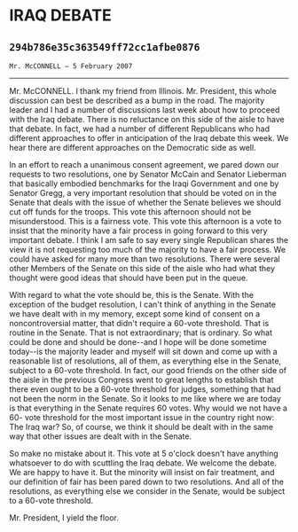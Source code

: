 # IRAQ DEBATE
## `294b786e35c363549ff72cc1afbe0876`
`Mr. McCONNELL — 5 February 2007`

---


Mr. McCONNELL. I thank my friend from Illinois. Mr. President, this 
whole discussion can best be described as a bump in the road. The 
majority leader and I had a number of discussions last week about how 
to proceed with the Iraq debate. There is no reluctance on this side of 
the aisle to have that debate. In fact, we had a number of different 
Republicans who had different approaches to offer in anticipation of 
the Iraq debate this week. We hear there are different approaches on 
the Democratic side as well.


In an effort to reach a unanimous consent agreement, we pared down 
our requests to two resolutions, one by Senator McCain and Senator 
Lieberman that basically embodied benchmarks for the Iraqi Government 
and one by Senator Gregg, a very important resolution that should be 
voted on in the Senate that deals with the issue of whether the Senate 
believes we should cut off funds for the troops. This vote this 
afternoon should not be misunderstood. This is a fairness vote. This 
vote this afternoon is a vote to insist that the minority have a fair 
process in going forward to this very important debate. I think I am 
safe to say every single Republican shares the view it is not 
requesting too much of the majority to have a fair process. We could 
have asked for many more than two resolutions. There were several other 
Members of the Senate on this side of the aisle who had what they 
thought were good ideas that should have been put in the queue.

With regard to what the vote should be, this is the Senate. With the 
exception of the budget resolution, I can't think of anything in the 
Senate we have dealt with in my memory, except some kind of consent on 
a noncontroversial matter, that didn't require a 60-vote threshold. 
That is routine in the Senate. That is not extraordinary; that is 
ordinary. So what could be done and should be done--and I hope will be 
done sometime today--is the majority leader and myself will sit down 
and come up with a reasonable list of resolutions, all of them, as 
everything else in the Senate, subject to a 60-vote threshold. In fact, 
our good friends on the other side of the aisle in the previous 
Congress went to great lengths to establish that there even ought to be 
a 60-vote threshold for judges, something that had not been the norm in 
the Senate. So it looks to me like where we are today is that 
everything in the Senate requires 60 votes. Why would we not have a 60-
vote threshold for the most important issue in the country right now: 
The Iraq war? So, of course, we think it should be dealt with in the 
same way that other issues are dealt with in the Senate.

So make no mistake about it. This vote at 5 o'clock doesn't have 
anything whatsoever to do with scuttling the Iraq debate. We welcome 
the debate. We are happy to have it. But the minority will insist on 
fair treatment, and our definition of fair has been pared down to two 
resolutions. And all of the resolutions, as everything else we consider 
in the Senate, would be subject to a 60-vote threshold.

Mr. President, I yield the floor.